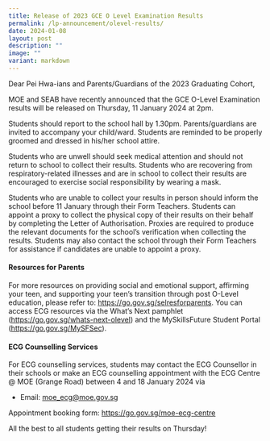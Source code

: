 ```yaml
---
title: Release of 2023 GCE O Level Examination Results
permalink: /lp-announcement/olevel-results/
date: 2024-01-08
layout: post
description: ""
image: ""
variant: markdown
---
```

<p>Dear Pei Hwa-ians and Parents/Guardians of the 2023 Graduating Cohort,</p><p>MOE and SEAB have recently announced that the GCE O-Level Examination results will be released on Thursday, 11 January 2024 at 2pm.</p><p>Students should report to the school hall by 1.30pm. Parents/guardians are invited to accompany your child/ward. Students are reminded to be properly groomed and dressed in his/her school attire.</p><p>Students who are unwell should seek medical attention and should not return to school to collect their results. Students who are recovering from respiratory-related illnesses and are in school to collect their results are encouraged to exercise social responsibility by wearing a mask.</p><p>Students who are unable to collect your results in person should inform the school before 11 January through their Form Teachers. Students can appoint a proxy to collect the physical copy of their results on their behalf by completing the Letter of Authorisation. Proxies are required to produce the relevant documents for the school’s verification when collecting the results. Students may also contact the school through their Form Teachers for assistance if candidates are unable to appoint a proxy.</p><p></p><h4><strong>Resources for Parents</strong></h4><p>For more resources on providing social and emotional support, affirming your teen, and supporting your teen’s transition through post O-Level education, please refer to: <a href="https://go.gov.sg/selresforparents" rel="noopener noreferrer nofollow" target="_blank">https://go.gov.sg/selresforparents</a>. You can access ECG resources via the What’s Next pamphlet (<a href="https://go.gov.sg/whats-next-olevel" rel="noopener noreferrer nofollow" target="_blank">https://go.gov.sg/whats-next-olevel</a>) and the MySkillsFuture Student Portal (<a href="https://go.gov.sg/MySFSec" rel="noopener noreferrer nofollow" target="_blank">https://go.gov.sg/MySFSec</a>).</p><h4><strong>ECG Counselling Services</strong></h4><p>For ECG counselling services, students may contact the ECG Counsellor in their schools or make an ECG counselling appointment with the ECG Centre @ MOE (Grange Road) between 4 and 18 January 2024 via</p><ul data-tight="true" class="tight"><li><p>Email: <a href="mailto:moe_ecg@moe.gov.sg" rel="noopener noreferrer nofollow" target="_blank">moe_ecg@moe.gov.sg</a></p></li></ul><p>Appointment booking form: <a href="https://go.gov.sg/moe-ecg-centre" rel="noopener noreferrer nofollow" target="_blank">https://go.gov.sg/moe-ecg-centre</a></p><p>All the best to all students getting their results on Thursday!</p><p></p><h4></h4><p></p>